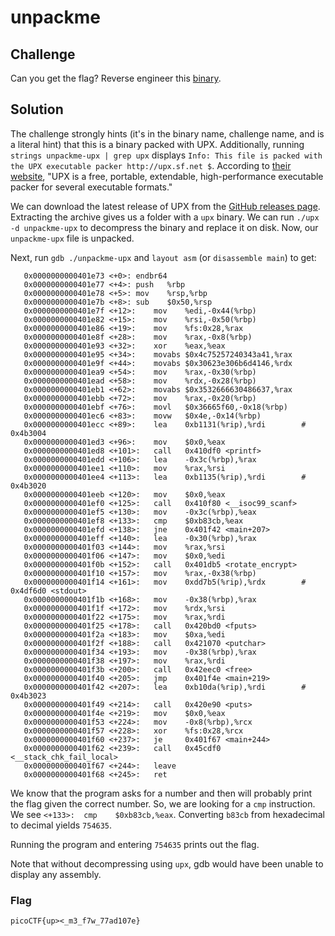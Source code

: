 # unpackme

## Challenge

Can you get the flag? Reverse engineer this [binary](./unpackme-upx).

## Solution

The challenge strongly hints (it's in the binary name, challenge name, and is a literal hint) that this is a binary packed with UPX. Additionally, running `strings unpackme-upx | grep upx` displays `Info: This file is packed with the UPX executable packer http://upx.sf.net $`. According to [their website](https://upx.github.io/), "UPX is a free, portable, extendable, high-performance executable packer for several executable formats."

We can download the latest release of UPX from the [GitHub releases page](https://github.com/upx/upx/releases). Extracting the archive gives us a folder with a `upx` binary. We can run `./upx -d unpackme-upx` to decompress the binary and replace it on disk. Now, our `unpackme-upx` file is unpacked.

Next, run `gdb ./unpackme-upx` and `layout asm` (or `disassemble main`) to get:

```
   0x0000000000401e73 <+0>:	endbr64 
   0x0000000000401e77 <+4>:	push   %rbp
   0x0000000000401e78 <+5>:	mov    %rsp,%rbp
   0x0000000000401e7b <+8>:	sub    $0x50,%rsp
   0x0000000000401e7f <+12>:	mov    %edi,-0x44(%rbp)
   0x0000000000401e82 <+15>:	mov    %rsi,-0x50(%rbp)
   0x0000000000401e86 <+19>:	mov    %fs:0x28,%rax
   0x0000000000401e8f <+28>:	mov    %rax,-0x8(%rbp)
   0x0000000000401e93 <+32>:	xor    %eax,%eax
   0x0000000000401e95 <+34>:	movabs $0x4c75257240343a41,%rax
   0x0000000000401e9f <+44>:	movabs $0x30623e306b6d4146,%rdx
   0x0000000000401ea9 <+54>:	mov    %rax,-0x30(%rbp)
   0x0000000000401ead <+58>:	mov    %rdx,-0x28(%rbp)
   0x0000000000401eb1 <+62>:	movabs $0x3532666630486637,%rax
   0x0000000000401ebb <+72>:	mov    %rax,-0x20(%rbp)
   0x0000000000401ebf <+76>:	movl   $0x36665f60,-0x18(%rbp)
   0x0000000000401ec6 <+83>:	movw   $0x4e,-0x14(%rbp)
   0x0000000000401ecc <+89>:	lea    0xb1131(%rip),%rdi        # 0x4b3004
   0x0000000000401ed3 <+96>:	mov    $0x0,%eax
   0x0000000000401ed8 <+101>:	call   0x410df0 <printf>
   0x0000000000401edd <+106>:	lea    -0x3c(%rbp),%rax
   0x0000000000401ee1 <+110>:	mov    %rax,%rsi
   0x0000000000401ee4 <+113>:	lea    0xb1135(%rip),%rdi        # 0x4b3020
   0x0000000000401eeb <+120>:	mov    $0x0,%eax
   0x0000000000401ef0 <+125>:	call   0x410f80 <__isoc99_scanf>
   0x0000000000401ef5 <+130>:	mov    -0x3c(%rbp),%eax
   0x0000000000401ef8 <+133>:	cmp    $0xb83cb,%eax
   0x0000000000401efd <+138>:	jne    0x401f42 <main+207>
   0x0000000000401eff <+140>:	lea    -0x30(%rbp),%rax
   0x0000000000401f03 <+144>:	mov    %rax,%rsi
   0x0000000000401f06 <+147>:	mov    $0x0,%edi
   0x0000000000401f0b <+152>:	call   0x401db5 <rotate_encrypt>
   0x0000000000401f10 <+157>:	mov    %rax,-0x38(%rbp)
   0x0000000000401f14 <+161>:	mov    0xdd7b5(%rip),%rdx        # 0x4df6d0 <stdout>
   0x0000000000401f1b <+168>:	mov    -0x38(%rbp),%rax
   0x0000000000401f1f <+172>:	mov    %rdx,%rsi
   0x0000000000401f22 <+175>:	mov    %rax,%rdi
   0x0000000000401f25 <+178>:	call   0x420bd0 <fputs>
   0x0000000000401f2a <+183>:	mov    $0xa,%edi
   0x0000000000401f2f <+188>:	call   0x421070 <putchar>
   0x0000000000401f34 <+193>:	mov    -0x38(%rbp),%rax
   0x0000000000401f38 <+197>:	mov    %rax,%rdi
   0x0000000000401f3b <+200>:	call   0x42eec0 <free>
   0x0000000000401f40 <+205>:	jmp    0x401f4e <main+219>
   0x0000000000401f42 <+207>:	lea    0xb10da(%rip),%rdi        # 0x4b3023
   0x0000000000401f49 <+214>:	call   0x420e90 <puts>
   0x0000000000401f4e <+219>:	mov    $0x0,%eax
   0x0000000000401f53 <+224>:	mov    -0x8(%rbp),%rcx
   0x0000000000401f57 <+228>:	xor    %fs:0x28,%rcx
   0x0000000000401f60 <+237>:	je     0x401f67 <main+244>
   0x0000000000401f62 <+239>:	call   0x45cdf0 <__stack_chk_fail_local>
   0x0000000000401f67 <+244>:	leave  
   0x0000000000401f68 <+245>:	ret
```

We know that the program asks for a number and then will probably print the flag given the correct number. So, we are looking for a `cmp` instruction. We see `<+133>:	cmp    $0xb83cb,%eax`. Converting `b83cb` from hexadecimal to decimal yields `754635`.

Running the program and entering `754635` prints out the flag.

Note that without decompressing using `upx`, gdb would have been unable to display any assembly.

### Flag

`picoCTF{up><_m3_f7w_77ad107e}`
